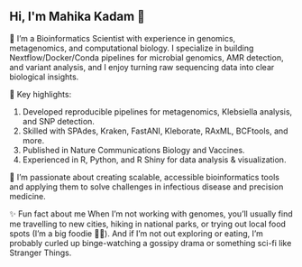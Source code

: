 ## Hi, I'm Mahika Kadam 👋

🔬  I’m a Bioinformatics Scientist with experience in genomics, metagenomics, and computational biology. I specialize in building Nextflow/Docker/Conda pipelines for microbial genomics, AMR detection, and variant analysis, and I enjoy turning raw sequencing data into clear biological insights.

💬  Key highlights:

1. Developed reproducible pipelines for metagenomics, Klebsiella analysis, and SNP detection.
2. Skilled with SPAdes, Kraken, FastANI, Kleborate, RAxML, BCFtools, and more.
3. Published in Nature Communications Biology and Vaccines.
4. Experienced in R, Python, and R Shiny for data analysis & visualization.

🌱 I’m passionate about creating scalable, accessible bioinformatics tools and applying them to solve challenges in infectious disease and precision medicine.

✨ Fun fact about me
When I’m not working with genomes, you’ll usually find me travelling to new cities, hiking in national parks, or trying out local food spots (I’m a big foodie 🍜🍕). And if I’m not out exploring or eating, I’m probably curled up binge-watching a gossipy drama or something sci-fi like Stranger Things.
